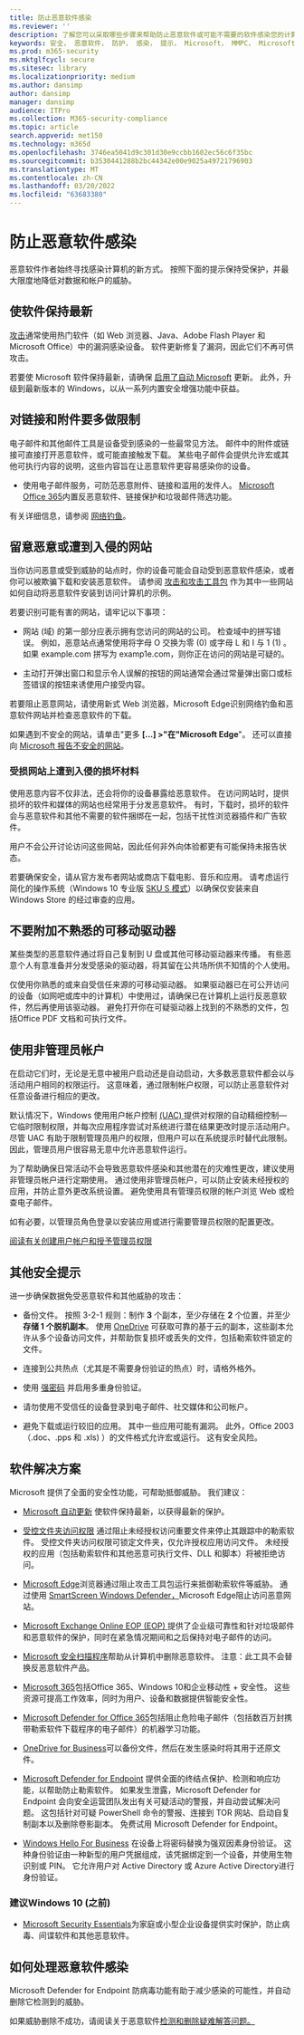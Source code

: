 ```yaml
---
title: 防止恶意软件感染
ms.reviewer: ''
description: 了解您可以采取哪些步骤来帮助防止恶意软件或可能不需要的软件感染您的计算机。
keywords: 安全， 恶意软件， 防护， 感染， 提示， Microsoft， MMPC， Microsoft 恶意软件防护中心， 病毒， 特洛伊木马， 蠕虫， 停止， 阻止， 完全扫描， 感染， 避免恶意软件， 避免特洛伊木马， 避免病毒， 感染， 如何， 检测， 安全软件， 防病毒， 更新， 恶意软件的工作原理， 病毒的工作原理， 防火墙， 打开， 用户权限， 限制， 防护， WDSI， MMPC，Microsoft 恶意软件防护中心
ms.prod: m365-security
ms.mktglfcycl: secure
ms.sitesec: library
ms.localizationpriority: medium
ms.author: dansimp
author: dansimp
manager: dansimp
audience: ITPro
ms.collection: M365-security-compliance
ms.topic: article
search.appverid: met150
ms.technology: m365d
ms.openlocfilehash: 3746ea5041d9c301d30e9ccbb1602ec56c6f35bc
ms.sourcegitcommit: b3530441288b2bc44342e00e9025a49721796903
ms.translationtype: MT
ms.contentlocale: zh-CN
ms.lasthandoff: 03/20/2022
ms.locfileid: "63683380"
---
```

# <a name="prevent-malware-infection"></a>防止恶意软件感染

恶意软件作者始终寻找感染计算机的新方式。 按照下面的提示保持受保护，并最大限度地降低对数据和帐户的威胁。

## <a name="keep-software-up-to-date"></a>使软件保持最新

[攻击](exploits-malware.md)通常使用热门软件（如 Web 浏览器、Java、Adobe Flash Player 和 Microsoft Office）中的漏洞感染设备。 软件更新修复了漏洞，因此它们不再可供攻击。

若要使 Microsoft 软件保持最新，请确保 [启用了自动 Microsoft](https://support.microsoft.com/help/12373/windows-update-faq) 更新。 此外，升级到最新版本的 Windows，以从一系列内置安全增强功能中获益。

## <a name="be-wary-of-links-and-attachments"></a>对链接和附件要多做限制

电子邮件和其他邮件工具是设备受到感染的一些最常见方法。 邮件中的附件或链接可直接打开恶意软件，或可能直接触发下载。 某些电子邮件会提供允许宏或其他可执行内容的说明，这些内容旨在让恶意软件更容易感染你的设备。

* 使用电子邮件服务，可防范恶意附件、链接和滥用的发件人。 [Microsoft Office 365](/microsoft-365/security/office-365-security/anti-spam-and-anti-malware-protection)内置反恶意软件、链接保护和垃圾邮件筛选功能。

有关详细信息，请参阅 [网络钓鱼](phishing.md)。

## <a name="watch-out-for-malicious-or-compromised-websites"></a>留意恶意或遭到入侵的网站

当你访问恶意或受到威胁的站点时，你的设备可能会自动受到恶意软件感染，或者你可以被欺骗下载和安装恶意软件。 请参阅 [攻击和攻击工具包](exploits-malware.md) 作为其中一些网站如何自动将恶意软件安装到访问计算机的示例。

若要识别可能有害的网站，请牢记以下事项：

* 网站 (域) 的第一部分应表示拥有您访问的网站的公司。 检查域中的拼写错误。 例如，恶意站点通常使用将字母 O 交换为零 (0) 或字母 L 和 I 与 1 (1) 。 如果 example.com<span></span> 拼写为 examp1e.com<span></span>，则你正在访问的网站是可疑的。

* 主动打开弹出窗口和显示令人误解的按钮的网站通常会通过常量弹出窗口或标签错误的按钮来诱使用户接受内容。

若要阻止恶意网站，请使用新式 Web 浏览器，Microsoft Edge识别[](https://www.microsoft.com/windows/microsoft-edge?ocid=cx-wdsi-articles)网络钓鱼和恶意软件网站并检查恶意软件的下载。

如果遇到不安全的网站，请单击"更多 **[...] >"在"Microsoft Edge**"。 还可以直接向 [Microsoft 报告不安全的网站](https://www.microsoft.com/wdsi/support/report-unsafe-site)。

### <a name="pirated-material-on-compromised-websites"></a>受损网站上遭到入侵的损坏材料

使用恶意内容不仅非法，还会将你的设备暴露给恶意软件。 在访问网站时，提供损坏的软件和媒体的网站也经常用于分发恶意软件。 有时，下载时，损坏的软件会与恶意软件和其他不需要的软件捆绑在一起，包括干扰性浏览器插件和广告软件。

用户不会公开讨论访问这些网站，因此任何非外向体验都更有可能保持未报告状态。

若要确保安全，请从官方发布者网站或商店下载电影、音乐和应用。 请考虑运行简化的操作系统（Windows 10 专业版 [SKU S 模式](https://www.microsoft.com/windows/s-mode)）以确保仅安装来自 Windows Store 的经过审查的应用。

## <a name="dont-attach-unfamiliar-removable-drives"></a>不要附加不熟悉的可移动驱动器

某些类型的恶意软件通过将自己复制到 U 盘或其他可移动驱动器来传播。 有些恶意个人有意准备并分发受感染的驱动器，将其留在公共场所供不知情的个人使用。

仅使用你熟悉的或来自受信任来源的可移动驱动器。 如果驱动器已在可公开访问的设备（如网吧或库中的计算机）中使用过，请确保已在计算机上运行反恶意软件，然后再使用该驱动器。 避免打开你在可疑驱动器上找到的不熟悉的文件，包括Office PDF 文档和可执行文件。

## <a name="use-a-non-administrator-account"></a>使用非管理员帐户

在启动它们时，无论是无意中被用户启动还是自动启动，大多数恶意软件都会以与活动用户相同的权限运行。 这意味着，通过限制帐户权限，可以防止恶意软件对任意设备进行相应的更改。

默认情况下，Windows 使用用户帐户控制 [ (UAC) ](/windows/security/identity-protection/user-account-control/user-account-control-overview.md) 提供对权限的自动精细控制—它临时限制权限，并每次应用程序尝试对系统进行潜在结果更改时提示活动用户。 尽管 UAC 有助于限制管理员用户的权限，但用户可以在系统提示时替代此限制。 因此，管理员用户很容易无意中允许恶意软件运行。

为了帮助确保日常活动不会导致恶意软件感染和其他潜在的灾难性更改，建议使用非管理员帐户进行定期使用。 通过使用非管理员帐户，可以防止安装未经授权的应用，并防止意外更改系统设置。 避免使用具有管理员权限的帐户浏览 Web 或检查电子邮件。

如有必要，以管理员角色登录以安装应用或进行需要管理员权限的配置更改。

[阅读有关创建用户帐户和授予管理员权限](https://support.microsoft.com/help/4026923/windows-create-a-local-user-or-administrator-account-in-windows-10)

## <a name="other-safety-tips"></a>其他安全提示

进一步确保数据免受恶意软件和其他威胁的攻击：

* 备份文件。 按照 3-2-1 规则：制作 **3** 个副本，至少存储在 **2** 个位置，并至少 **存储 1 个脱机副本**。 使用 [OneDrive](https://onedrive.live.com/about) 可获取可靠的基于云的副本，这些副本允许从多个设备访问文件，并帮助恢复损坏或丢失的文件，包括勒索软件锁定的文件。

* 连接到公共热点（尤其是不需要身份验证的热点）时，请格外格外。

* 使用 [强密码](https://support.microsoft.com/help/12410/microsoft-account-help-protect-account) 并启用多重身份验证。

* 请勿使用不受信任的设备登录到电子邮件、社交媒体和公司帐户。

* 避免下载或运行较旧的应用。 其中一些应用可能有漏洞。 此外，Office 2003（.doc、.pps 和 .xls) ）的文件格式允许宏或运行。 这有安全风险。

## <a name="software-solutions"></a>软件解决方案

Microsoft 提供了全面的安全性功能，可帮助抵御威胁。 我们建议：

* [Microsoft 自动更新](https://support.microsoft.com/help/12373/windows-update-faq) 使软件保持最新，以获得最新的保护。

* [受控文件夹访问权限](/microsoft-365/security/defender-endpoint/enable-controlled-folders) 通过阻止未经授权访问重要文件来停止其跟踪中的勒索软件。 受控文件夹访问权限可锁定文件夹，仅允许授权应用访问文件。 未经授权的应用（包括勒索软件和其他恶意可执行文件、DLL 和脚本）将被拒绝访问。

* [Microsoft Edge](/microsoft-edge/deploy/index)浏览器通过阻止攻击工具包运行来抵御勒索软件等威胁。 通过使用 [SmartScreen Windows Defender，](/microsoft-edge/deploy/index)Microsoft Edge阻止访问恶意网站。

* [Microsoft Exchange Online EOP (EOP) ](https://products.office.com/exchange/exchange-email-security-spam-protection) 提供了企业级可靠性和针对垃圾邮件和恶意软件的保护，同时在紧急情况期间和之后保持对电子邮件的访问。

* [Microsoft 安全扫描程序](safety-scanner-download.md)帮助从计算机中删除恶意软件。 注意：此工具不会替换反恶意软件产品。

* [Microsoft 365](/microsoft-365/enterprise/)包括Office 365、Windows 10和企业移动性 + 安全性。 这些资源可提高工作效率，同时为用户、设备和数据提供智能安全性。

* [Microsoft Defender for Office 365](/office365/servicedescriptions/office-365-advanced-threat-protection-service-description)包括阻止危险电子邮件（包括数百万封携带勒索软件下载程序的电子邮件）的机器学习功能。

* [OneDrive for Business](https://support.office.com/article/restore-a-previous-version-of-a-file-in-onedrive-159cad6d-d76e-4981-88ef-de6e96c93893?ui=en-US&rs=en-US&ad=US)可以备份文件，然后在发生感染时将其用于还原文件。

* [Microsoft Defender for Endpoint](/microsoft-365/security/defender-endpoint/microsoft-defender-endpoint) 提供全面的终结点保护、检测和响应功能，以帮助防止勒索软件。 如果发生泄露，Microsoft Defender for Endpoint 会向安全运营团队发出有关可疑活动的警报，并自动尝试解决问题。 这包括针对可疑 PowerShell 命令的警报、连接到 TOR 网站、启动自复制副本以及删除卷影副本。 免费试用 Microsoft Defender for Endpoint。

* [Windows Hello For Business](/windows/security/identity-protection/hello-for-business/hello-identity-verification.md) 在设备上将密码替换为强双因素身份验证。 这种身份验证由一种新型的用户凭据组成，该凭据绑定到一个设备，并使用生物识别或 PIN。 它允许用户对 Active Directory 或 Azure Active Directory进行身份验证。

### <a name="earlier-than-windows-10-not-recommended"></a>建议Windows 10 (之前) 

* [Microsoft Security Essentials](https://www.microsoft.com/download/details.aspx?id=5201)为家庭或小型企业设备提供实时保护，防止病毒、间谍软件和其他恶意软件。

## <a name="what-to-do-with-a-malware-infection"></a>如何处理恶意软件感染

Microsoft Defender for Endpoint 防病毒功能有助于减少感染的可能性，并自动删除它检测到的威胁。

如果威胁删除不成功，请阅读关于恶意软件[检测和删除疑难解答问题。](https://support.microsoft.com/help/4466982/windows-10-troubleshoot-problems-with-detecting-and-removing-malware)